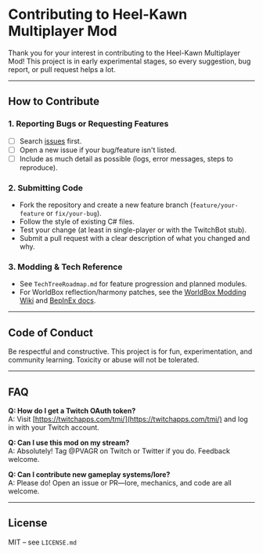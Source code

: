 # Contributing to Heel-Kawn Multiplayer Mod

Thank you for your interest in contributing to the Heel-Kawn Multiplayer Mod! This project is in early experimental stages, so every suggestion, bug report, or pull request helps a lot.

---

## How to Contribute

### 1. **Reporting Bugs or Requesting Features**
- [ ] Search [issues](https://github.com/PVAGR/Heel-Kawn/issues) first.
- [ ] Open a new issue if your bug/feature isn't listed.
- [ ] Include as much detail as possible (logs, error messages, steps to reproduce).

### 2. **Submitting Code**
- Fork the repository and create a new feature branch (`feature/your-feature` or `fix/your-bug`).
- Follow the style of existing C# files.
- Test your change (at least in single-player or with the TwitchBot stub).
- Submit a pull request with a clear description of what you changed and why.

### 3. **Modding & Tech Reference**
- See `TechTreeRoadmap.md` for feature progression and planned modules.
- For WorldBox reflection/harmony patches, see the [WorldBox Modding Wiki](https://worldbox.fandom.com/wiki/Modding) and [BepInEx docs](https://docs.bepinex.dev).

---

## Code of Conduct

Be respectful and constructive. This project is for fun, experimentation, and community learning. Toxicity or abuse will not be tolerated.

---

## FAQ

**Q: How do I get a Twitch OAuth token?**  
A: Visit [https://twitchapps.com/tmi/](https://twitchapps.com/tmi/) and log in with your Twitch account.

**Q: Can I use this mod on my stream?**  
A: Absolutely! Tag @PVAGR on Twitch or Twitter if you do. Feedback welcome.

**Q: Can I contribute new gameplay systems/lore?**  
A: Please do! Open an issue or PR—lore, mechanics, and code are all welcome.

---

## License

MIT – see `LICENSE.md`
